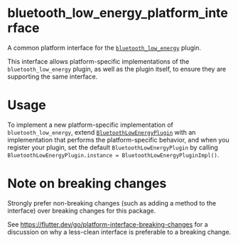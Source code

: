 # bluetooth_low_energy_platform_interface

A common platform interface for the [`bluetooth_low_energy`][1] plugin.

This interface allows platform-specific implementations of the `bluetooth_low_energy`
plugin, as well as the plugin itself, to ensure they are supporting the
same interface.

# Usage

To implement a new platform-specific implementation of `bluetooth_low_energy`, 
extend [`BluetoothLowEnergyPlugin`][2] with an implementation that performs the
platform-specific behavior, and when you register your plugin, set the default
`BluetoothLowEnergyPlugin` by calling `BluetoothLowEnergyPlugin.instance = BluetoothLowEnergyPluginImpl()`.

# Note on breaking changes

Strongly prefer non-breaking changes (such as adding a method to the interface)
over breaking changes for this package.

See https://flutter.dev/go/platform-interface-breaking-changes for a discussion
on why a less-clean interface is preferable to a breaking change.

[1]: https://pub.dev/packages/bluetooth_low_energy
[2]: lib/src/bluetooth_low_energy_plugin.dart
